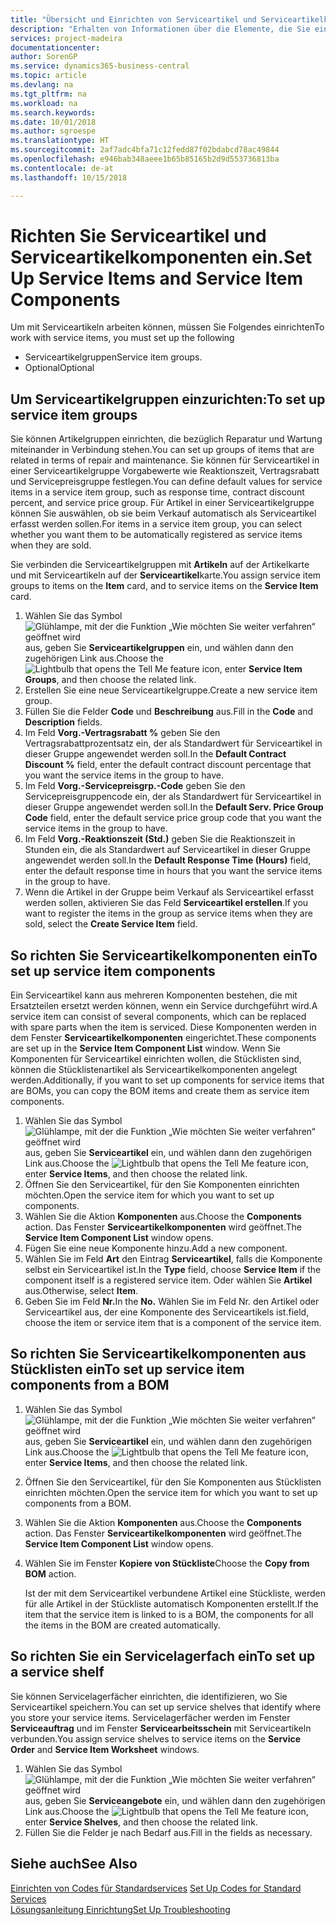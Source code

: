 ```yaml
---
title: "Übersicht und Einrichten von Serviceartikel und Serviceartikelkomponenten  | Microsoft Docs"
description: "Erhalten von Informationen über die Elemente, die Sie einrichten müssen, bevor Sie Serviceartikel, einschließlich Vorgabewerte wie Reaktionszeit, Vertragsrabatt, und Servicepreisgruppen verwenden können."
services: project-madeira
documentationcenter: 
author: SorenGP
ms.service: dynamics365-business-central
ms.topic: article
ms.devlang: na
ms.tgt_pltfrm: na
ms.workload: na
ms.search.keywords: 
ms.date: 10/01/2018
ms.author: sgroespe
ms.translationtype: HT
ms.sourcegitcommit: 2af7adc4bfa71c12fedd87f02bdabcd78ac49844
ms.openlocfilehash: e946bab348aeee1b65b85165b2d9d553736813ba
ms.contentlocale: de-at
ms.lasthandoff: 10/15/2018

---
```

# <a name="set-up-service-items-and-service-item-components"></a><span data-ttu-id="616a8-103">Richten Sie Serviceartikel und Serviceartikelkomponenten ein.</span><span class="sxs-lookup"><span data-stu-id="616a8-103">Set Up Service Items and Service Item Components</span></span>
<span data-ttu-id="616a8-104">Um mit Serviceartikeln arbeiten können, müssen Sie Folgendes einrichten</span><span class="sxs-lookup"><span data-stu-id="616a8-104">To work with service items, you must set up the following</span></span>

* <span data-ttu-id="616a8-105">Serviceartikelgruppen</span><span class="sxs-lookup"><span data-stu-id="616a8-105">Service item groups.</span></span>
* <span data-ttu-id="616a8-106">Optional</span><span class="sxs-lookup"><span data-stu-id="616a8-106">Optional</span></span>

## <a name="to-set-up-service-item-groups"></a><span data-ttu-id="616a8-107">Um Serviceartikelgruppen einzurichten:</span><span class="sxs-lookup"><span data-stu-id="616a8-107">To set up service item groups</span></span>
<span data-ttu-id="616a8-108">Sie können Artikelgruppen einrichten, die bezüglich Reparatur und Wartung miteinander in Verbindung stehen.</span><span class="sxs-lookup"><span data-stu-id="616a8-108">You can set up groups of items that are related in terms of repair and maintenance.</span></span> <span data-ttu-id="616a8-109">Sie können für Serviceartikel in einer Serviceartikelgruppe Vorgabewerte wie Reaktionszeit, Vertragsrabatt und Servicepreisgruppe festlegen.</span><span class="sxs-lookup"><span data-stu-id="616a8-109">You can define default values for service items in a service item group, such as response time, contract discount percent, and service price group.</span></span> <span data-ttu-id="616a8-110">Für Artikel in einer Serviceartikelgruppe können Sie auswählen, ob sie beim Verkauf automatisch als Serviceartikel erfasst werden sollen.</span><span class="sxs-lookup"><span data-stu-id="616a8-110">For items in a service item group, you can select whether you want them to be automatically registered as service items when they are sold.</span></span>  

<span data-ttu-id="616a8-111">Sie verbinden die Serviceartikelgruppen mit **Artikeln** auf der Artikelkarte und mit Serviceartikeln auf der **Serviceartikel**karte.</span><span class="sxs-lookup"><span data-stu-id="616a8-111">You assign service item groups to items on the **Item** card, and to service items on the **Service Item** card.</span></span>  

1. <span data-ttu-id="616a8-112">Wählen Sie das Symbol ![Glühlampe, mit der die Funktion „Wie möchten Sie weiter verfahren“ geöffnet wird](media/ui-search/search_small.png "Wie möchten Sie weiter verfahren?") aus, geben Sie **Serviceartikelgruppen** ein, und wählen dann den zugehörigen Link aus.</span><span class="sxs-lookup"><span data-stu-id="616a8-112">Choose the ![Lightbulb that opens the Tell Me feature](media/ui-search/search_small.png "Tell me what you want to do") icon, enter **Service Item Groups**, and then choose the related link.</span></span>  
2. <span data-ttu-id="616a8-113">Erstellen Sie eine neue Serviceartikelgruppe.</span><span class="sxs-lookup"><span data-stu-id="616a8-113">Create a new service item group.</span></span>  
3. <span data-ttu-id="616a8-114">Füllen Sie die Felder **Code** und **Beschreibung** aus.</span><span class="sxs-lookup"><span data-stu-id="616a8-114">Fill in the **Code** and **Description** fields.</span></span>  
4. <span data-ttu-id="616a8-115">Im Feld **Vorg.-Vertragsrabatt %** geben Sie den Vertragsrabattprozentsatz ein, der als Standardwert für Serviceartikel in dieser Gruppe angewendet werden soll.</span><span class="sxs-lookup"><span data-stu-id="616a8-115">In the **Default Contract Discount %** field, enter the default contract discount percentage that you want the service items in the group to have.</span></span>  
5. <span data-ttu-id="616a8-116">Im Feld **Vorg.-Servicepreisgrp.-Code** geben Sie den Servicepreisgruppencode ein, der als Standardwert für Serviceartikel in dieser Gruppe angewendet werden soll.</span><span class="sxs-lookup"><span data-stu-id="616a8-116">In the **Default Serv. Price Group Code** field, enter the default service price group code that you want the service items in the group to have.</span></span>  
6. <span data-ttu-id="616a8-117">Im Feld **Vorg.-Reaktionszeit (Std.)** geben Sie die Reaktionszeit in Stunden ein, die als Standardwert auf Serviceartikel in dieser Gruppe angewendet werden soll.</span><span class="sxs-lookup"><span data-stu-id="616a8-117">In the **Default Response Time (Hours)** field, enter the default response time in hours that you want the service items in the group to have.</span></span>  
7. <span data-ttu-id="616a8-118">Wenn die Artikel in der Gruppe beim Verkauf als Serviceartikel erfasst werden sollen, aktivieren Sie das Feld **Serviceartikel erstellen**.</span><span class="sxs-lookup"><span data-stu-id="616a8-118">If you want to register the items in the group as service items when they are sold, select the **Create Service Item** field.</span></span>  

## <a name="to-set-up-service-item-components"></a><span data-ttu-id="616a8-119">So richten Sie Serviceartikelkomponenten ein</span><span class="sxs-lookup"><span data-stu-id="616a8-119">To set up service item components</span></span>
<span data-ttu-id="616a8-120">Ein Serviceartikel kann aus mehreren Komponenten bestehen, die mit Ersatzteilen ersetzt werden können, wenn ein Service durchgeführt wird.</span><span class="sxs-lookup"><span data-stu-id="616a8-120">A service item can consist of several components, which can be replaced with spare parts when the item is serviced.</span></span> <span data-ttu-id="616a8-121">Diese Komponenten werden in dem Fenster **Serviceartikelkomponenten** eingerichtet.</span><span class="sxs-lookup"><span data-stu-id="616a8-121">These components are set up in the **Service Item Component List** window.</span></span> <span data-ttu-id="616a8-122">Wenn Sie Komponenten für Serviceartikel einrichten wollen, die Stücklisten sind, können die Stücklistenartikel als Serviceartikelkomponenten angelegt werden.</span><span class="sxs-lookup"><span data-stu-id="616a8-122">Additionally, if you want to set up components for service items that are BOMs, you can copy the BOM items and create them as service item components.</span></span>

1. <span data-ttu-id="616a8-123">Wählen Sie das Symbol ![Glühlampe, mit der die Funktion „Wie möchten Sie weiter verfahren“ geöffnet wird](media/ui-search/search_small.png "Wie möchten Sie weiter verfahren?") aus, geben Sie **Serviceartikel** ein, und wählen dann den zugehörigen Link aus.</span><span class="sxs-lookup"><span data-stu-id="616a8-123">Choose the ![Lightbulb that opens the Tell Me feature](media/ui-search/search_small.png "Tell me what you want to do") icon, enter **Service Items**, and then choose the related link.</span></span>
2. <span data-ttu-id="616a8-124">Öffnen Sie den Serviceartikel, für den Sie Komponenten einrichten möchten.</span><span class="sxs-lookup"><span data-stu-id="616a8-124">Open the service item for which you want to set up components.</span></span>  
3. <span data-ttu-id="616a8-125">Wählen Sie die Aktion **Komponenten** aus.</span><span class="sxs-lookup"><span data-stu-id="616a8-125">Choose the **Components** action.</span></span> <span data-ttu-id="616a8-126">Das Fenster **Serviceartikelkomponenten** wird geöffnet.</span><span class="sxs-lookup"><span data-stu-id="616a8-126">The **Service Item Component List** window opens.</span></span>  
4. <span data-ttu-id="616a8-127">Fügen Sie eine neue Komponente hinzu.</span><span class="sxs-lookup"><span data-stu-id="616a8-127">Add a new component.</span></span>  
5. <span data-ttu-id="616a8-128">Wählen Sie im Feld **Art** den Eintrag **Serviceartikel**, falls die Komponente selbst ein Serviceartikel ist.</span><span class="sxs-lookup"><span data-stu-id="616a8-128">In the **Type** field, choose **Service Item** if the component itself is a registered service item.</span></span> <span data-ttu-id="616a8-129">Oder wählen Sie **Artikel** aus.</span><span class="sxs-lookup"><span data-stu-id="616a8-129">Otherwise, select **Item**.</span></span>  
6. <span data-ttu-id="616a8-130">Geben Sie im Feld **Nr.**</span><span class="sxs-lookup"><span data-stu-id="616a8-130">In the **No.**</span></span> <span data-ttu-id="616a8-131">Wählen Sie im Feld Nr. den Artikel oder Serviceartikel aus, der eine Komponente des Serviceartikels ist.</span><span class="sxs-lookup"><span data-stu-id="616a8-131">field, choose the item or service item that is a component of the service item.</span></span>  

## <a name="to-set-up-service-item-components-from-a-bom"></a><span data-ttu-id="616a8-132">So richten Sie Serviceartikelkomponenten aus Stücklisten ein</span><span class="sxs-lookup"><span data-stu-id="616a8-132">To set up service item components from a BOM</span></span>
1.  <span data-ttu-id="616a8-133">Wählen Sie das Symbol ![Glühlampe, mit der die Funktion „Wie möchten Sie weiter verfahren“ geöffnet wird](media/ui-search/search_small.png "Wie möchten Sie weiter verfahren?") aus, geben Sie **Serviceartikel** ein, und wählen dann den zugehörigen Link aus.</span><span class="sxs-lookup"><span data-stu-id="616a8-133">Choose the ![Lightbulb that opens the Tell Me feature](media/ui-search/search_small.png "Tell me what you want to do") icon, enter **Service Items**, and then choose the related link.</span></span>  
2. <span data-ttu-id="616a8-134">Öffnen Sie den Serviceartikel, für den Sie Komponenten aus Stücklisten einrichten möchten.</span><span class="sxs-lookup"><span data-stu-id="616a8-134">Open the service item for which you want to set up components from a BOM.</span></span>  
3. <span data-ttu-id="616a8-135">Wählen Sie die Aktion **Komponenten** aus.</span><span class="sxs-lookup"><span data-stu-id="616a8-135">Choose the **Components** action.</span></span> <span data-ttu-id="616a8-136">Das Fenster **Serviceartikelkomponenten** wird geöffnet.</span><span class="sxs-lookup"><span data-stu-id="616a8-136">The **Service Item Component List** window opens.</span></span>  
4. <span data-ttu-id="616a8-137">Wählen Sie im Fenster **Kopiere von Stückliste**</span><span class="sxs-lookup"><span data-stu-id="616a8-137">Choose the **Copy from BOM** action.</span></span>  

    <span data-ttu-id="616a8-138">Ist der mit dem Serviceartikel verbundene Artikel eine Stückliste, werden für alle Artikel in der Stückliste automatisch Komponenten erstellt.</span><span class="sxs-lookup"><span data-stu-id="616a8-138">If the item that the service item is linked to is a BOM, the components for all the items in the BOM are created automatically.</span></span>  

## <a name="to-set-up-a-service-shelf"></a><span data-ttu-id="616a8-139">So richten Sie ein Servicelagerfach ein</span><span class="sxs-lookup"><span data-stu-id="616a8-139">To set up a service shelf</span></span>
<span data-ttu-id="616a8-140">Sie können Servicelagerfächer einrichten, die identifizieren, wo Sie Serviceartikel speichern.</span><span class="sxs-lookup"><span data-stu-id="616a8-140">You can set up service shelves that identify where you store your service items.</span></span> <span data-ttu-id="616a8-141">Servicelagerfächer werden im Fenster **Serviceauftrag** und im Fenster **Servicearbeitsschein** mit Serviceartikeln verbunden.</span><span class="sxs-lookup"><span data-stu-id="616a8-141">You assign service shelves to service items on the **Service Order** and **Service Item Worksheet** windows.</span></span>  

1. <span data-ttu-id="616a8-142">Wählen Sie das Symbol ![Glühlampe, mit der die Funktion „Wie möchten Sie weiter verfahren“ geöffnet wird](media/ui-search/search_small.png "Wie möchten Sie weiter verfahren?") aus, geben Sie **Serviceangebote** ein, und wählen dann den zugehörigen Link aus.</span><span class="sxs-lookup"><span data-stu-id="616a8-142">Choose the ![Lightbulb that opens the Tell Me feature](media/ui-search/search_small.png "Tell me what you want to do") icon, enter **Service Shelves**, and then choose the related link.</span></span>
2. <span data-ttu-id="616a8-143">Füllen Sie die Felder je nach Bedarf aus.</span><span class="sxs-lookup"><span data-stu-id="616a8-143">Fill in the fields as necessary.</span></span>

## <a name="see-also"></a><span data-ttu-id="616a8-144">Siehe auch</span><span class="sxs-lookup"><span data-stu-id="616a8-144">See Also</span></span>
<span data-ttu-id="616a8-145">[Einrichten von Codes für Standardservices](service-how-setup-service-coding.md) </span><span class="sxs-lookup"><span data-stu-id="616a8-145">[Set Up Codes for Standard Services](service-how-setup-service-coding.md) </span></span>  
[<span data-ttu-id="616a8-146">Lösungsanleitung Einrichtung</span><span class="sxs-lookup"><span data-stu-id="616a8-146">Set Up Troubleshooting</span></span>](service-how-setup-troubleshooting.md)

